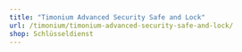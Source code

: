 ```yaml
---
title: "Timonium Advanced Security Safe and Lock"
url: /timonium/timonium-advanced-security-safe-and-lock/
shop: Schlüsseldienst
---
```

